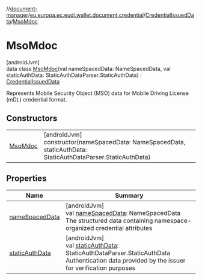//[document-manager](../../../../index.md)/[eu.europa.ec.eudi.wallet.document.credential](../../index.md)/[CredentialIssuedData](../index.md)/[MsoMdoc](index.md)

# MsoMdoc

[androidJvm]\
data class [MsoMdoc](index.md)(val nameSpacedData: NameSpacedData, val staticAuthData: StaticAuthDataParser.StaticAuthData) : [CredentialIssuedData](../index.md)

Represents Mobile Security Object (MSO) data for Mobile Driving License (mDL) credential format.

## Constructors

| | |
|---|---|
| [MsoMdoc](-mso-mdoc.md) | [androidJvm]<br>constructor(nameSpacedData: NameSpacedData, staticAuthData: StaticAuthDataParser.StaticAuthData) |

## Properties

| Name | Summary |
|---|---|
| [nameSpacedData](name-spaced-data.md) | [androidJvm]<br>val [nameSpacedData](name-spaced-data.md): NameSpacedData<br>The structured data containing namespace-organized credential attributes |
| [staticAuthData](static-auth-data.md) | [androidJvm]<br>val [staticAuthData](static-auth-data.md): StaticAuthDataParser.StaticAuthData<br>Authentication data provided by the issuer for verification purposes |
